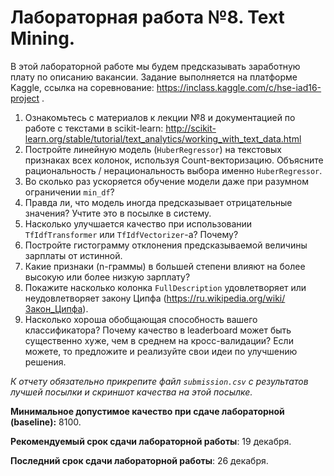 # Лабораторная работа №8. Text Mining.

В этой лабораторной работе мы будем предсказывать заработную плату по описанию вакансии. Задание выполняется на платформе Kaggle, ссылка на соревнование: https://inclass.kaggle.com/c/hse-iad16-project .

1. Ознакомьтесь с материалов к лекции №8 и документацией по работе с текстами в scikit-learn:
http://scikit-learn.org/stable/tutorial/text_analytics/working_with_text_data.html
2. Постройте линейную модель (`HuberRegressor`) на текстовых признаках всех колонок, используя Count-векторизацию. Объясните рациональность / нерациональность выбора именно `HuberRegressor`. 
3. Во сколько раз ускоряется обучение модели даже при разумном ограничении `min_df`?
4. Правда ли, что модель иногда предсказывает отрицательные значения? Учтите это в посылке в систему.
5. Насколько улучшается качество при использовании  `TfIdfTransformer` или `TfIdfVectorizer`-а? Почему?
6. Постройте гистограмму отклонения предсказываемой величины зарплаты от истинной.
7. Какие признаки (n-граммы) в большей степени влияют на более высокую или более низкую зарплату?
8. Покажите насколько колонка `FullDescription` удовлетворяет или неудовлетворяет закону Ципфа (https://ru.wikipedia.org/wiki/Закон_Ципфа).
9. Насколько хороша обобщающая способность вашего классификатора? Почему качество в leaderboard может быть существенно хуже, чем в среднем на кросс-валидации?
Если можете, то предложите и реализуйте свои идеи по улучшению решения. 

*К отчету обязательно прикрепите файл `submission.csv` с результатов лучшей посылки и скриншот качества на этой посылке.*

**Минимальное допустимое качество при сдаче лабораторной (baseline):** 8100.

**Рекомендуемый срок сдачи лабораторной работы**: 19 декабря.

**Последний срок сдачи лабораторной работы**: 26 декабря.
